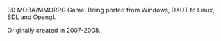 3D MOBA/MMORPG Game. Being ported from Windows, DXUT to Linux, SDL and Opengl.

Originally created in 2007-2008.
